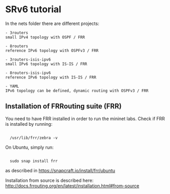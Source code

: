 # SRv6 tutorial

In the nets folder there are different projects:

```
- 3routers
small IPv4 topology with OSPF / FRR

- 8routers
reference IPv6 topology with OSPFv3 / FRR

- 3routers-isis-ipv6
small IPv6 topology with IS-IS / FRR

- 8routers-isis-ipv6
reference IPv6 topology with IS-IS / FRR

- YAML
IPv6 topology can be defined, dynamic routing with OSPFv3 / FRR

```

## Installation of FRRouting suite (FRR)

You need to have FRR installed in order to run the mininet labs.
Check if FRR is installed by running:
```
  
  /usr/lib/frr/zebra -v
```

On Ubuntu, simply run:
```    

  sudo snap install frr
```
as described in https://snapcraft.io/install/frr/ubuntu

Installation from source is described here: http://docs.frrouting.org/en/latest/installation.html#from-source


